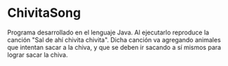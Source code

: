# ChivitaSong

Programa desarrollado en el lenguaje Java. 
Al ejecutarlo reproduce la canción "Sal de ahí chivita chivita".
Dicha canción va agregando animales que intentan sacar a la chiva, y que se deben ir sacando a sí mismos para lograr sacar la chiva.
